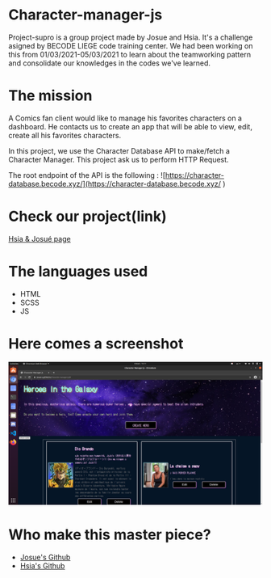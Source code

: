 # Character-manager-js

Project-supro is a group project made by Josue and Hsia. It's a challenge asigned by BECODE LIEGE code training center. We had been working on this from 01/03/2021-05/03/2021 to learn about the teamworking pattern and consolidate our knowledges in the codes we've learned.

# The mission
A Comics fan client would like to manage his favorites characters on a dashboard. He contacts us to create an app that will be able to view, edit, create all his favorites characters.

In this project, we use the Character Database API to make/fetch a Character Manager. This project ask us to perform HTTP Request.

The root endpoint of the API is the following : ![https://character-database.becode.xyz/](https://character-database.becode.xyz/ )

# Check our project(link)
[Hsia & Josué page](https://josue-u.github.io/character-manager-js/)

# The languages used
 * HTML
 * SCSS
 * JS
 
# Here comes a screenshot

![alt text](https://raw.githubusercontent.com/Josue-U/character-manager-js/hsia/img/screenshot.png "Cool")

# Who make this master piece?
* [Josue's Github](https://github.com/Josue-U)
* [Hsia's Github](https://github.com/yunhsiaho)






